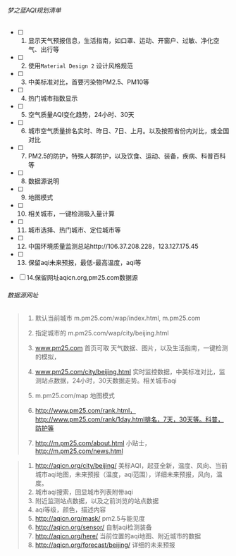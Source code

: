 ###### 梦之蓝AQI规划清单

- [ ] 1. 显示天气预报信息，生活指南，如口罩、运动、开窗户、过敏、净化空气、出行等
- [ ] 2. 使用`Material Design 2` 设计风格规范
- [ ] 3. 中美标准对比，首要污染物PM2.5、PM10等
- [ ] 4. 热门城市指数显示
- [ ] 5. 空气质量AQI变化趋势，24小时、30天
- [ ] 6. 城市空气质量排名实时、昨日、7日、上月。以及按照省份内对比，或全国对比
- [ ] 7. PM2.5的防护，特殊人群防护，以及饮食、运动、装备，疾病、科普百科等
- [ ] 8. 数据源说明
- [ ] 9. 地图模式
- [ ] 10. 相关城市，一键检测吸入量计算
- [ ] 11. 城市选择、热门城市、定位城市等
- [ ] 12. 中国环境质量监测总站http://106.37.208.228，123.127.175.45
- [ ] 13. 保留aqi未来预报，最低-最高温度，aqi等
- [ ] 14.保留网址aqicn.org,pm25.com数据源





###### 数据源网址

> 1. 默认当前城市 m.pm25.com/wap/index.html, m.pm25.com
> 2. 指定城市的 m.pm25.com/wap/city/beijing.html
> 3. www.pm25.com 首页可取 天气数据、图片，以及生活指南，一键检测的模拟，
> 4. www.pm25.com/city/beijing.html 实时监控数据，中美标准对比，监测站点数据，24小时，30天数据走势。相关城市aqi
> 5. m.pm25.com/map 地图模式
> 6. http://www.pm25.com/rank.html，http://www.pm25.com/rank/1day.html排名，7天，30天等。科普，防护等
>
> 7. http://m.pm25.com/about.html 小贴士，http://m.pm25.com/news.html



> 1. http://aqicn.org/city/beijing/ 美标AQI，起亚全新，温度、风向、当前城市aqi地图，未来预报（温度，aqi范围），详细未来预报，风向，温度。
> 2. 城市aqi搜索，回显城市列表附带aqi
> 3. 附近监测站点数据，以及之前浏览的站点数据
> 4. aqi等级，颜色，描述内容
> 5. http://aqicn.org/mask/ pm2.5与能见度
> 6. http://aqicn.org/sensor/ 自制aqi检测装备
> 7. http://aqicn.org/here/ 当前位置的aqi地图、附近城市的数据
> 8. http://aqicn.org/forecast/beijing/ 详细的未来预报